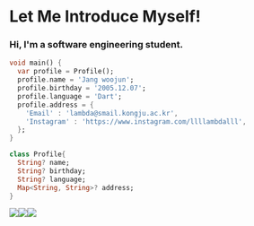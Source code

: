 Let Me Introduce Myself!
========================
### Hi, I'm a software engineering student.


```dart
void main() {
  var profile = Profile();
  profile.name = 'Jang woojun';
  profile.birthday = '2005.12.07';
  profile.language = 'Dart';
  profile.address = {
    'Email' : 'lambda@smail.kongju.ac.kr',
    'Instagram' : 'https://www.instagram.com/llllambdalll',
  };
}

class Profile{
  String? name;
  String? birthday;
  String? language;
  Map<String, String>? address; 
}
```

<a href="https://hits.seeyoufarm.com"><img src="https://hits.seeyoufarm.com/api/count/incr/badge.svg?url=https%3A%2F%2Fgithub.com%2Flambda127&count_bg=black&title_bg=black&icon=github.svg&icon_color=white&title=GitHub&style=for-the-badge"/></a><a href="https://www.instagram.com/llllambdalll"><img src="https://img.shields.io/badge/Instagram-%23E4405F?style=for-the-badge&logo=Instagram&logoColor=white"
/><a href="mailto:lambda@smail.kongju.ac.kr"><img src="https://img.shields.io/badge/Email-blue?style=for-the-badge&logo=Gmail&logoColor=white&link=lambda@smail.kongju.ac.kr"
/></a>

